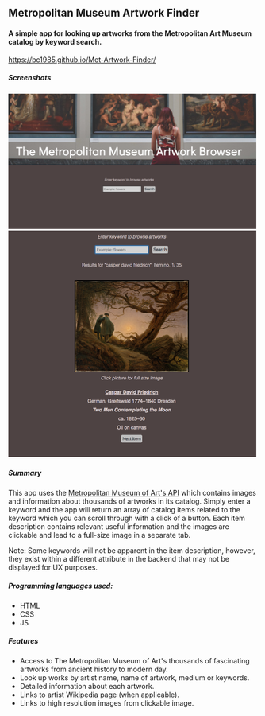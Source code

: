 ## Metropolitan Museum Artwork Finder

#### A simple app for looking up artworks from the Metropolitan Art Museum catalog by keyword search.

https://bc1985.github.io/Met-Artwork-Finder/

##### Screenshots
<img src="images/Screenshot3.png" width="500">
<img src="images/Screenshot4.png" width="500">


##### Summary

This app uses the [Metropolitan Museum of Art's API](https://metmuseum.github.io/) which contains images and information about thousands of artworks in its catalog. Simply enter a keyword and the app will return an array of catalog items related to the keyword which you can scroll through with a click of a button. Each item description contains relevant useful information and the images are clickable and lead to a full-size image in a separate tab. 

Note: Some keywords will not be apparent in the item description, however, they exist within a different attribute in the backend that may not be displayed for UX purposes. 

##### Programming languages used: 

- HTML 
- CSS 
- JS

##### Features
- Access to The Metropolitan Museum of Art's thousands of fascinating artworks from ancient history to modern day.
- Look up works by artist name, name of artwork, medium or keywords.
- Detailed information about each artwork.
- Links to artist Wikipedia page (when applicable).
- Links to high resolution images from clickable image.
